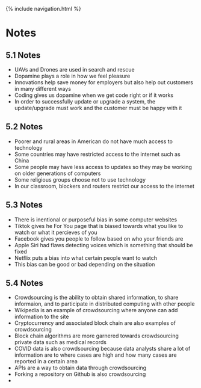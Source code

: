 {% include navigation.html %}


# Notes

## 5.1 Notes
- UAVs and Drones are used in search and rescue
- Dopamine plays a role in how we feel pleasure
- Innovations help save money for employers but also help out customers in many different ways
- Coding gives us dopamine when we get code right or if it works
- In order to successfully update or upgrade a system, the update/upgrade must work and the customer must be happy with it

## 5.2 Notes
- Poorer and rural areas in American do not have much access to technology
- Some countries may have restricted access to the internet such as China
- Some people may have less access to updates so they may be working on older generations of computers
- Some religious groups choose not to use technology
- In our classroom, blockers and routers restrict our access to the internet

## 5.3 Notes
- There is inentional or purposeful bias in some computer websites
- Tiktok gives he For You page that is biased towards what you like to watch or what it percieves of you
- Facebook gives you people to follow based on who your friends are
- Apple Siri had flaws detecting voices which is something that should be fixed
- Netflix puts a bias into what certain people want to watch
- This bias can be good or bad depending on the situation

## 5.4 Notes
- Crowdsourcing is the ability to obtain shared information, to share informaion, and to participate in distributed computing with other people
- Wikipedia is an example of crowdsourcing where anyone can add information to the site
- Cryptocurrency and associated block chain are also examples of crowdsourcing
- Block chain algorithms are more garnered towards crowdsourcing private data such as medical records
- COVID data is also crowdsourcing because data analysts share a lot of information are to where cases are high and how many cases are reported in a certain area
- APIs are a way to obtain data through crowdsourcing
- Forking a repository on Github is also crowdsourcing
- 
